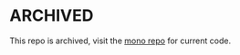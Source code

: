 # ARCHIVED

This repo is archived, visit the [mono repo](https://github.com/gravwell/gravwell) for current code.

